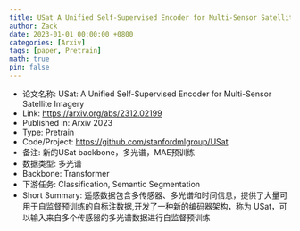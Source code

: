```yaml
---
title: USat A Unified Self-Supervised Encoder for Multi-Sensor Satellite Imagery
author: Zack
date: 2023-01-01 00:00:00 +0800
categories: [Arxiv]
tags: [paper, Pretrain]
math: true
pin: false
---
```

- 论文名称: USat: A Unified Self-Supervised Encoder for Multi-Sensor Satellite Imagery
- Link: https://arxiv.org/abs/2312.02199
- Published in: Arxiv 2023
- Type: Pretrain
- Code/Project: https://github.com/stanfordmlgroup/USat
- 备注: 新的USat backbone，多光谱，MAE预训练
- 数据类型: 多光谱
- Backbone: Transformer
- 下游任务: Classification, Semantic Segmentation
- Short Summary: 遥感数据包含多传感器、多光谱和时间信息，提供了大量可用于自监督预训练的自标注数据,开发了一种新的编码器架构，称为 USat，可以输入来自多个传感器的多光谱数据进行自监督预训练
